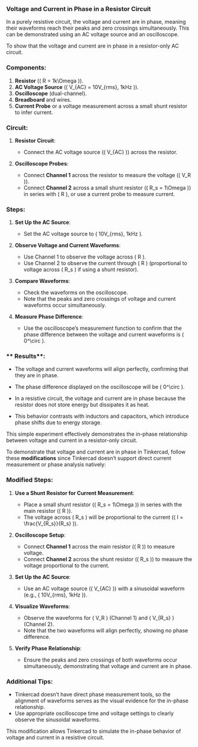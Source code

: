 ### **Voltage and Current in Phase in a Resistor Circuit**

In a purely resistive circuit, the voltage and current are in phase, meaning their waveforms reach their peaks and zero crossings simultaneously. This can be demonstrated using an AC voltage source and an oscilloscope.

To show that the voltage and current are in phase in a resistor-only AC circuit.

### **Components**:

1. **Resistor** (\( R = 1k\Omega \)).
2. **AC Voltage Source** (\( V_{AC} = 10V_{rms}, 1kHz \)).
3. **Oscilloscope** (dual-channel).
4. **Breadboard** and wires.
5. **Current Probe** or a voltage measurement across a small shunt resistor to infer current.

### **Circuit**:

1. **Resistor Circuit**:
   - Connect the AC voltage source (\( V_{AC} \)) across the resistor.

2. **Oscilloscope Probes**:
   - Connect **Channel 1** across the resistor to measure the voltage (\( V_R \)).
   - Connect **Channel 2** across a small shunt resistor (\( R_s = 1\Omega \)) in series with \( R \), or use a current probe to measure current.

### **Steps**:

1. **Set Up the AC Source**:
   - Set the AC voltage source to \( 10V_{rms}, 1kHz \).

2. **Observe Voltage and Current Waveforms**:
   - Use Channel 1 to observe the voltage across \( R \).
   - Use Channel 2 to observe the current through \( R \) (proportional to voltage across \( R_s \) if using a shunt resistor).

3. **Compare Waveforms**:
   - Check the waveforms on the oscilloscope.
   - Note that the peaks and zero crossings of voltage and current waveforms occur simultaneously.

4. **Measure Phase Difference**:
   - Use the oscilloscope’s measurement function to confirm that the phase difference between the voltage and current waveforms is \( 0^\circ \).

### ** Results**:

- The voltage and current waveforms will align perfectly, confirming that they are in phase.
- The phase difference displayed on the oscilloscope will be \( 0^\circ \).


- In a resistive circuit, the voltage and current are in phase because the resistor does not store energy but dissipates it as heat.
- This behavior contrasts with inductors and capacitors, which introduce phase shifts due to energy storage.

This simple experiment effectively demonstrates the in-phase relationship between voltage and current in a resistor-only circuit.

To demonstrate that voltage and current are in phase in Tinkercad, follow these **modifications** since Tinkercad doesn’t support direct current measurement or phase analysis natively:

### **Modified Steps**:

1. **Use a Shunt Resistor for Current Measurement**:
   - Place a small shunt resistor (\( R_s = 1\Omega \)) in series with the main resistor (\( R \)).
   - The voltage across \( R_s \) will be proportional to the current (\( I = \frac{V_{R_s}}{R_s} \)).

2. **Oscilloscope Setup**:
   - Connect **Channel 1** across the main resistor (\( R \)) to measure voltage.
   - Connect **Channel 2** across the shunt resistor (\( R_s \)) to measure the voltage proportional to the current.

3. **Set Up the AC Source**:
   - Use an AC voltage source (\( V_{AC} \)) with a sinusoidal waveform (e.g., \( 10V_{rms}, 1kHz \)).

4. **Visualize Waveforms**:
   - Observe the waveforms for \( V_R \) (Channel 1) and \( V_{R_s} \) (Channel 2).
   - Note that the two waveforms will align perfectly, showing no phase difference.

5. **Verify Phase Relationship**:
   - Ensure the peaks and zero crossings of both waveforms occur simultaneously, demonstrating that voltage and current are in phase.

### **Additional Tips**:

- Tinkercad doesn’t have direct phase measurement tools, so the alignment of waveforms serves as the visual evidence for the in-phase relationship.
- Use appropriate oscilloscope time and voltage settings to clearly observe the sinusoidal waveforms.

This modification allows Tinkercad to simulate the in-phase behavior of voltage and current in a resistive circuit.
